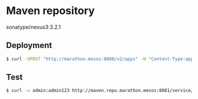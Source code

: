 # Maven repository

sonatype/nexus3:3.2.1


## Deployment

```bash
$ curl -XPOST "http://marathon.mesos:8080/v2/apps" -H "Content-Type:application/json" -d@maven-repository.json
```

## Test

```bash
$ curl -u admin:admin123 http://maven.repo.marathon.mesos:8081/service/metrics/ping
```

